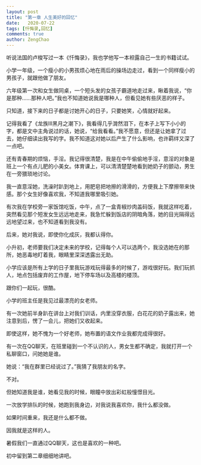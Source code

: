 ```yaml
---
layout: post
title: "第一章 人生美好的回忆"
date:   2020-07-22
tags: [忏悔录,回忆]
comments: true
author: ZengChao
---
```


听说法国的卢梭写过一本《忏悔录》，我也学他写一本袒露自己一生的书籍试试。

小学一年级，一个瘦小的小男孩烦心地在雨后的操场边走过，看到一个同样瘦小的男孩子，就跟他做了朋友。

六年级第一次和女生做同桌，一个短头发的女孩子霸道地走过来，瞅着我说，“你是那种……那种人吧。”我也不知道她说我是哪种人，但看见她有些厌恶的样子。

只知道，接下来的日子都是讨她开心的日子，只要她笑，心情就好起来。

记得我看了《龙族Ⅲ黑月之潮下》，我看得几乎潸然泪下，在本子上写下小小的字，都是文中主角说过的话，她说，“给我看看。”我不愿意，但还是让她拿了过去，她仔细读出我写的字。我不知道这对她以后产生了什么影响，也许羁绊又深了一点吧。

还有青春期的烦恼，手淫。我记得很清楚，我是在中午偷偷地手淫，意淫的对象是班上一个有点儿肥的小美女。体育课上，可以清清楚楚地看到她奶子的颤动，男生在一旁猥琐地讨论。

我一直意淫她，洗澡时趴到地上，用肥皂把地擦的滑滑的，方便我上下摩擦带来快感。那个女生好像喜欢我，不知道我哪里吸引她。

有次我在学校旁一家饭馆吃饭，中午，点了一盒青椒炒肉盖码饭，我就这样吃着，突然看见那个短发女生远远地走来，我急忙躲到饭店的阴暗角落，她的目光隔得远远地望过来，也不知道看到我没有。

后来，她对我说，即使你化成灰，我都认得你。

小升初，老师要我们决定未来的学校，记得每个人可以选两个，我没选她在的那所，她恶毒地盯着我，眼睛里深深透露出无助。

小学应该是所有上学的日子里我玩游戏玩得最多的时候了，游戏很好玩。我们玩抓人，地点包括废弃的工作屋，地下停车场以及高楼的楼顶。

跟你们一起玩，很酷。

小学的班主任是我见过最漂亮的女老师。

有一次她前半身趴在讲台上对我们训话，内里没穿衣服，白花花的奶子露出来，她注意到后，愣了一会儿，把她们又收起来。

即使这样，她不愧为一个好老师，她布置的语文作业我都完成得很好。

有一次在QQ聊天，在班里碰到一个不认识的人，男女生都不确定，我就打开一个私聊窗口，问她她是谁。

她说：“我在群里已经说过了。”我猜了我朋友的名字。

不对。

但她知道我是谁，她看见我的时候，眼瞳中放出彩虹般憧憬目光。

一次放学排队的时候，她跑到我身边，对我说我喜欢你，我什么都没做。

如果时间重来，我还是什么都不做。

因我就是这样的人。

暑假我们一直通过QQ聊天，这也是喜欢的一种吧。

初中留到第二章细细地讲吧。
